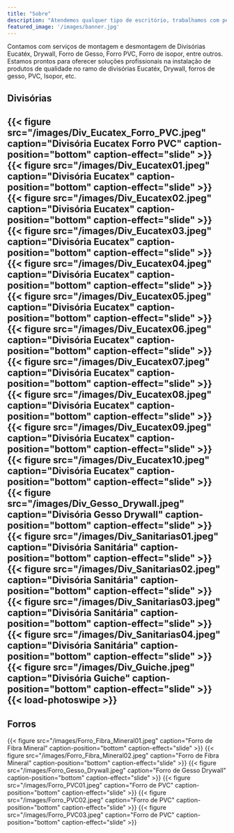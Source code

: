 ```yaml
---
title: "Sobre"
description: "Atendemos qualquer tipo de escritório, trabalhamos com pequenas, médias ou grandes empresas da indústria automobilística, têxtil, farmacêutica, alimentícia, varejista, comércio e etc."
featured_image: '/images/banner.jpg'
---
```

Contamos com serviços de montagem e desmontagem de Divisórias Eucatéx, Drywall, Forro de Gesso, Forro PVC, Forro de isopor, entre outros. Estamos prontos para oferecer soluções profissionais na instalação de produtos de qualidade no ramo de divisórias Eucatéx, Drywall, forros de gesso, PVC, Isopor, etc.

Divisórias
---
{{< figure src="/images/Div_Eucatex_Forro_PVC.jpeg" caption="Divisória Eucatex Forro PVC" caption-position="bottom" caption-effect="slide" >}}
{{< figure src="/images/Div_Eucatex01.jpeg" caption="Divisória Eucatex" caption-position="bottom" caption-effect="slide" >}}
{{< figure src="/images/Div_Eucatex02.jpeg" caption="Divisória Eucatex" caption-position="bottom" caption-effect="slide" >}}
{{< figure src="/images/Div_Eucatex03.jpeg" caption="Divisória Eucatex" caption-position="bottom" caption-effect="slide" >}}
{{< figure src="/images/Div_Eucatex04.jpeg" caption="Divisória Eucatex" caption-position="bottom" caption-effect="slide" >}}
{{< figure src="/images/Div_Eucatex05.jpeg" caption="Divisória Eucatex" caption-position="bottom" caption-effect="slide" >}}
{{< figure src="/images/Div_Eucatex06.jpeg" caption="Divisória Eucatex" caption-position="bottom" caption-effect="slide" >}}
{{< figure src="/images/Div_Eucatex07.jpeg" caption="Divisória Eucatex" caption-position="bottom" caption-effect="slide" >}}
{{< figure src="/images/Div_Eucatex08.jpeg" caption="Divisória Eucatex" caption-position="bottom" caption-effect="slide" >}}
{{< figure src="/images/Div_Eucatex09.jpeg" caption="Divisória Eucatex" caption-position="bottom" caption-effect="slide" >}}
{{< figure src="/images/Div_Eucatex10.jpeg" caption="Divisória Eucatex" caption-position="bottom" caption-effect="slide" >}}
{{< figure src="/images/Div_Gesso_Drywall.jpeg" caption="Divisória Gesso Drywall" caption-position="bottom" caption-effect="slide" >}}
{{< figure src="/images/Div_Sanitarias01.jpeg" caption="Divisória Sanitária" caption-position="bottom" caption-effect="slide" >}}
{{< figure src="/images/Div_Sanitarias02.jpeg" caption="Divisória Sanitária" caption-position="bottom" caption-effect="slide" >}}
{{< figure src="/images/Div_Sanitarias03.jpeg" caption="Divisória Sanitária" caption-position="bottom" caption-effect="slide" >}}
{{< figure src="/images/Div_Sanitarias04.jpeg" caption="Divisória Sanitária" caption-position="bottom" caption-effect="slide" >}}
{{< figure src="/images/Div_Guiche.jpeg" caption="Divisória Guiche" caption-position="bottom" caption-effect="slide" >}}
{{< load-photoswipe >}}
---
Forros
---
{{< figure src="/images/Forro_Fibra_Mineral01.jpeg" caption="Forro de Fibra Mineral" caption-position="bottom" caption-effect="slide" >}}
{{< figure src="/images/Forro_Fibra_Mineral02.jpeg" caption="Forro de Fibra Mineral" caption-position="bottom" caption-effect="slide" >}}
{{< figure src="/images/Forro_Gesso_Drywall.jpeg" caption="Forro de Gesso Drywall" caption-position="bottom" caption-effect="slide" >}}
{{< figure src="/images/Forro_PVC01.jpeg" caption="Forro de PVC" caption-position="bottom" caption-effect="slide" >}}
{{< figure src="/images/Forro_PVC02.jpeg" caption="Forro de PVC" caption-position="bottom" caption-effect="slide" >}}
{{< figure src="/images/Forro_PVC03.jpeg" caption="Forro de PVC" caption-position="bottom" caption-effect="slide" >}}